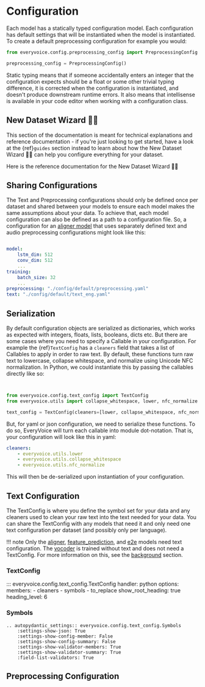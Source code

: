 # Configuration

Each model has a statically typed configuration model. Each configuration has default settings that will be instantiated when the model is instantiated. To create a default preprocessing configuration for example you would:

```python
from everyvoice.config.preprocessing_config import PreprocessingConfig

preprocessing_config = PreprocessingConfig()
```

Static typing means that if someone accidentally enters an integer that the configuration expects should be a float or some other trivial typing difference, it is
corrected when the configuration is instantiated, and doesn't produce downstream runtime errors. It also means that intellisense is available in your code editor
when working with a configuration class.

## New Dataset Wizard 🧙‍♀️

This section of the documentation is meant for technical explanations and reference documentation - if you're just looking to get started, have a look at the {ref}`guides` section instead to learn about how the New Dataset Wizard 🧙‍♀️ can help you configure everything for your dataset.

Here is the reference documentation for the New Dataset Wizard 🧙‍♀️

<!-- ::: mkdocs-typer
    :prog_name: everyvoice
    :module: everyvoice.cli.app
    :command: new-dataset -->

<!-- ::: mkdocs-click
    :prog_name: everyvoice
    :module: everyvoice.cli
    :command: CLICK_APP -->

<!-- ```{eval-rst}
.. click:: everyvoice.cli:CLICK_APP
    :prog: everyvoice
    :nested: full
    :commands: new-dataset

``` -->

## Sharing Configurations

The Text and Preprocessing configurations should only be defined once per dataset and shared between your models to ensure each model makes the same assumptions about your data.
To achieve that, each model configuration can also be defined as a path to a configuration file. So, a configuration for an [aligner model](./aligner.md) that uses separately defined text and audio preprocessing configurations might look like this:

```yaml hl_lines="8 9"

model:
    lstm_dim: 512
    conv_dim: 512
    ...
training:
    batch_size: 32
    ...
preprocessing: "./config/default/preprocessing.yaml"
text: "./config/default/text_eng.yaml"
```

## Serialization

By default configuration objects are serialized as dictionaries, which works as expected with integers, floats, lists, booleans, dicts etc. But there are some cases where you need to specify a Callable in your configuration. For example the {ref}`TextConfig` has a `cleaners` field that takes a list of Callables to apply in order to raw text.
By default, these functions turn raw text to lowercase, collapse whitespace, and normalize using Unicode NFC normalization. In Python, we could instantiate this by passing the callables directly like so:

```python


from everyvoice.config.text_config import TextConfig
from everyvoice.utils import collapse_whitespace, lower, nfc_normalize

text_config = TextConfig(cleaners=[lower, collapse_whitespace, nfc_normalize])
```

But, for yaml or json configuration, we need to serialize these functions. To do so, EveryVoice will turn each callable into module dot-notation. That is,
your configuration will look like this in yaml:

```yaml
cleaners:
    - everyvoice.utils.lower
    - everyvoice.utils.collapse_whitespace
    - everyvoice.utils.nfc_normalize
```

This will then be de-serialized upon instantiation of your configuration.

## Text Configuration

The TextConfig is where you define the symbol set for your data and any cleaners used to clean your raw text into the text needed
for your data. You can share the TextConfig with any models that need it and only need one text configuration per dataset (and possibly only per language).

!!! note
    Only the [aligner](./aligner.md), [feature_prediction](./feature_prediction.md), and [e2e](./e2e.md) models need text configuration. The [vocoder](./vocoder.md) is trained without text and does not need a TextConfig. For more information on this, see the [background](../guides/background.md) section.


### TextConfig

::: everyvoice.config.text_config.TextConfig
    handler: python
    options:
        members:
            - cleaners
            - symbols
            - to_replace
        show_root_heading: true
        heading_level: 6

<!-- ```{eval-rst}
.. autopydantic_settings:: everyvoice.config.text_config.TextConfig
    :settings-show-json: False
    :settings-show-config-member: False
    :settings-show-config-summary: False
    :settings-show-validator-members: True
    :settings-show-validator-summary: True
    :field-list-validators: True
``` -->

### Symbols

```{eval-rst}
.. autopydantic_settings:: everyvoice.config.text_config.Symbols
    :settings-show-json: True
    :settings-show-config-member: False
    :settings-show-config-summary: False
    :settings-show-validator-members: True
    :settings-show-validator-summary: True
    :field-list-validators: True

```

## Preprocessing Configuration
